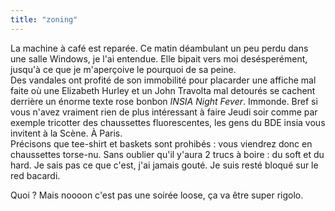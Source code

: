 ```yaml
---
title: "zoning"
---
```


La machine à café est reparée. Ce matin déambulant un peu perdu dans une salle
Windows, je l'ai entendue. Elle bipait vers moi desésperément, jusqu'à ce que
je m'aperçoive le pourquoi de sa peine.  
Des vandales ont profité de son immobilité pour placarder une affiche mal
faite où une Elizabeth Hurley et un John Travolta mal detourés se cachent
derrière un énorme texte rose bonbon _INSIA Night Fever_. Immonde. Bref si
vous n'avez vraiment rien de plus intéressant à faire Jeudi soir comme par
exemple tricotter des chaussettes fluorescentes, les gens du BDE insia vous
invitent à la Scène. À Paris.  
Précisons que tee-shirt et baskets sont prohibés : vous viendrez donc en
chaussettes torse-nu. Sans oublier qu'il y'aura 2 trucs à boire : du soft et
du hard. Je sais pas ce que c'est, j'ai jamais gouté. Je suis resté bloqué sur
le red bacardi.

Quoi ? Mais noooon c'est pas une soirée loose, ça va être super rigolo.

